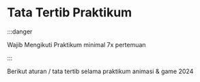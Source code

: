 # Tata Tertib Praktikum

:::danger

Wajib Mengikuti Praktikum minimal 7x pertemuan

:::

Berikut aturan / tata tertib selama praktikum animasi & game 2024
